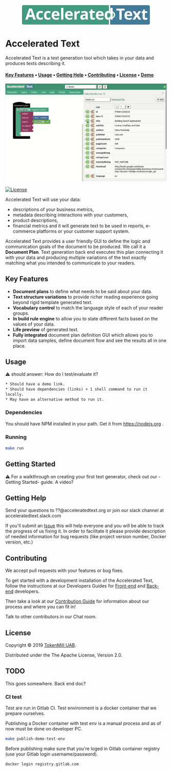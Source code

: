<p align="center">
  <img alt="Accelerated Text" src="docs/assets/accelerated-text-logo.svg" width="400"/>
</p>

# Accelerated Text

Accelerated Text is a text generation tool which takes in your data and produces texts describing it.

#### [Key Features](#key-features) • [Usage](#usage) • [Getting Help](#getting-help) • [Contributing](#contributing) • [License](#license) • [Demo](http://demo.acceleratedtext.org/)

![Accelerated Text Preview](docs/assets/preview.gif)

[![License](https://img.shields.io/badge/License-Apache%202.0-blue.svg)](https://opensource.org/licenses/Apache-2.0)

Accelerated Text will use your data: 
* descriptions of your business metrics, 
* metadata describing interactions with your customers, 
* product descriptions, 
* financial metrics
and it will generate text to be used in reports, e-commerce platforms or your customer support system.

Accelerated Text provides a user friendly GUI to define the logic and communication goals of the document to be produced. We call it a **Document Plan**.  Text generation back end executes this plan connecting it with your data and producing multiple variations of the text exactly matching what you intended to communicate to your readers.

## Key Features

* **Document plans** to define what needs to be said about your data.
* **Text structure variations** to provide richer reading experience going beyond rigid template generated text.
* **Vocabulary control** to match the language style of each of your reader groups.
* **In build rule engine** to allow you to state different facts based on the values of your data.
* **Life preview** of generated text.
* **Fully integrated** document plan definition GUI which allows you to import data samples, define document flow and see the results all in one place.

## Usage

⚠️ should answer: How do I test/evaluate it?

    * Should have a demo link.
    * Should have dependencies (links) + 1 shell command to run it locally.
    * May have an alternative method to run it.

### Dependencies

You should have NPM installed in your path. Get it from https://nodejs.org .

### Running

```bash
make run
```

## Getting Started

⚠️ For a walkthrough on creating your first text generator, check out our -Getting Started- guide. A video?

## Getting Help

Send your questions to ??@acceleratedtext.org or join our slack channel at acceleratedtext.slack.com

If you'll submit an [Issue](github/issues) this will help everyone and you will be able to track the progress of us fixing it. In order to facilitate it please provide description of needed information for bug requests (like project version number, Docker version, etc.)


## Contributing

We accept pull requests with your features or bug fixes.

To get started with a development installation of the Accelerated Text, follow the instructions at our Developers Guides for [Front-end](front-end/README.md) and [Back-end](docs/README-back-end.md) developers.

Then take a look at our [Contribution Guide](docs/contributing.md) for information about our process and where you can fit in!

Talk to other contributors in our Chat room.

## License 

Copyright &copy; 2019 [TokenMill UAB](http://www.tokenmill.lt).

Distributed under the The Apache License, Version 2.0.


## TODO

This goes somewhere. Back end doc?

### CI test

Test are run in Gitlab CI. Test environment is a docker container that we prepare ourselves.

Publishing a Docker container with test env is a manual process and as of now must be done on developer PC.

```bash
make publish-demo-test-env
```

Before publishing make sure that you're loged in Gitlab container registry (use your Gitlab login username/password).

```bash
docker login registry.gitlab.com
```
